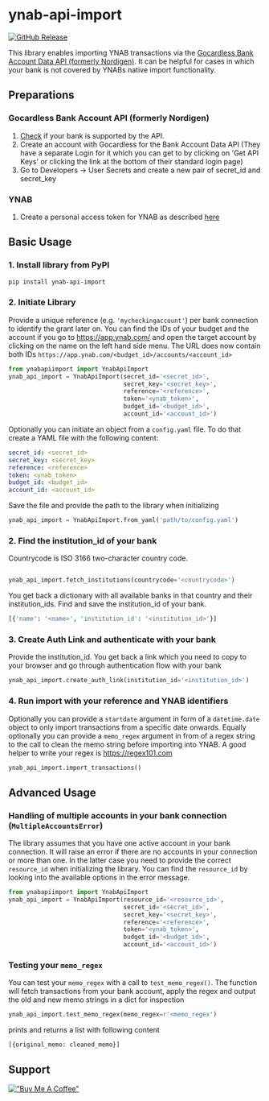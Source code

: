 # ynab-api-import

[![GitHub Release](https://img.shields.io/github/release/dnbasta/ynab-api-import?style=flat)]() 

This library enables importing YNAB transactions via the 
[Gocardless Bank Account Data API (formerly Nordigen)](https://gocardless.com/bank-account-data/). 
It can be helpful for cases in which your bank is not covered by YNABs native import functionality.

## Preparations
### Gocardless Bank Account API (formerly Nordigen)
1. [Check](https://gocardless.com/bank-account-data/coverage/) if your bank is supported by the API.
2. Create an account with Gocardless for the Bank Account Data API (They have a separate Login for it which you can 
get to by clicking on 'Get API Keys' or clicking the link at the bottom of their standard login page)
3. Go to Developers -> User Secrets and create a new pair of secret_id and secret_key
### YNAB
1. Create a personal access token for YNAB as described [here](https://api.ynab.com/)

## Basic Usage
### 1. Install library from PyPI

```bash
pip install ynab-api-import
```
### 2. Initiate Library
Provide a unique reference (e.g. `'mycheckingaccount'`)  per bank connection to identify the grant later on. 
You can find the IDs of your budget and the account if you go to https://app.ynab.com/ and open the target account by clicking on the name on the left hand side menu. The URL does now contain both IDs `https://app.ynab.com/<budget_id>/accounts/<account_id>`
```py
from ynabapiimport import YnabApiImport
ynab_api_import = YnabApiImport(secret_id='<secret_id>', 
                                secret_key='<secret_key>',
                                reference='<reference>',
                                token='<ynab_token>',
                                budget_id='<budget_id>',
                                account_id='<account_id>')
```
Optionally you can initiate an object from a `config.yaml` file. To do that create a YAML file with the following content:
```yaml
secret_id: <secret_id>
secret_key: <secret_key>
reference: <reference>
token: <ynab_token>
budget_id: <budget_id>
account_id: <account_id>
```
Save the file and provide the path to the library when initializing
```py
ynab_api_import = YnabApiImport.from_yaml('path/to/config.yaml')
```
### 2. Find the institution_id of your bank
Countrycode is ISO 3166 two-character country code. 
```py

ynab_api_import.fetch_institutions(countrycode='<countrycode>')
```
You get back a dictionary with all available banks in that country and their institution_ids.
Find and save the institution_id of your bank.
```py
[{'name': '<name>', 'institution_id': '<institution_id>'}]
```

### 3. Create Auth Link and authenticate with your bank
Provide the institution_id. You get back a link which you need to copy to your browser and go through authentication flow with your bank
```py
ynab_api_import.create_auth_link(institution_id='<institution_id>')
```

### 4. Run import with your reference and YNAB identifiers
Optionally you can provide a `startdate` argument in form of a `datetime.date` object to only import transactions from a specific date onwards. Equally optionally you can provide a `memo_regex` argument in from of a regex string to the call to clean the memo string before importing into YNAB. A good helper to write your regex is https://regex101.com  
```py
ynab_api_import.import_transactions()
```
## Advanced Usage
### Handling of multiple accounts in your bank connection (`MultipleAccountsError`)
The library assumes that you have one active account in your bank connection. It will raise an error if there are no accounts in your connection or more than one. In the latter case you need to provide the correct `resource_id` when initializing the library. You can find the `resource_id` by looking into the available options in the error message.
```py
from ynabapiimport import YnabApiImport
ynab_api_import = YnabApiImport(resource_id='<resource_id>',
                                secret_id='<secret_id>', 
                                secret_key='<secret_key>',
                                reference='<reference>',
                                token='<ynab_token>',
                                budget_id='<budget_id>',
                                account_id='<account_id>')
```
### Testing your `memo_regex`
You can test your `memo_regex` with a call to `test_memo_regex()`. The function will fetch transactions from your bank account, apply the regex and output the old and new memo strings in a dict for inspection
```py
ynab_api_import.test_memo_regex(memo_regex=r'<memo_regex')
```
prints and returns a list with following content
```
[{original_memo: cleaned_memo}]
```
## Support

[!["Buy Me A Coffee"](https://www.buymeacoffee.com/assets/img/custom_images/orange_img.png)](https://www.buymeacoffee.com/dnbasta)
